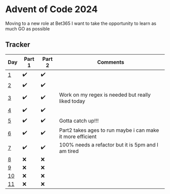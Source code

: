 # Advent of Code 2024

Moving to a new role at Bet365 I want to take the opportunity to learn as much GO as possible

## Tracker

| Day                                        | Part 1 | Part 2 | Comments                                                   |
|--------------------------------------------|-------|-------|------------------------------------------------------------|
| [1](https://adventofcode.com/2024/day/1)   | ✔️    | ✔️    |                                                            |   
| [2](https://adventofcode.com/2024/day/2)   | ✔️    | ✔️    |                                                            |   
| [3](https://adventofcode.com/2024/day/3)   | ✔️    | ✔️    | Work on my regex is needed but really liked today          |
| [4](https://adventofcode.com/2024/day/4)   | ✔️    | ✔️    |                                                            |
| [5](https://adventofcode.com/2024/day/5)   | ✔️    | ✔️    | Gotta catch up!!!                                          |
| [6](https://adventofcode.com/2024/day/6)   | ✔️    | ✔️    | Part2 takes ages to run maybe i can make it more efficient |
| [7](https://adventofcode.com/2024/day/7)   | ✔️    | ✔️    | 100% needs a refactor but it is 5pm and I am tired         |
| [8](https://adventofcode.com/2024/day/8)   | ❌️    | ❌️    |                                                            |
| [9](https://adventofcode.com/2024/day/9)   | ❌️    | ❌️    |                                                            |
| [10](https://adventofcode.com/2024/day/10) | ❌    | ❌️    |                                                            |
| [11](https://adventofcode.com/2024/day/11) | ❌️    | ❌️    |                                                            |
